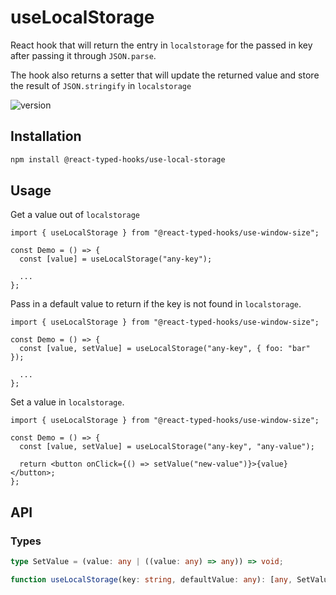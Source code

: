 # useLocalStorage

React hook that will return the entry in `localstorage` for the passed in key after passing it through `JSON.parse`.

The hook also returns a setter that will update the returned value and store the result of `JSON.stringify` in `localstorage`

![version](https://badgen.net/npm/v/@react-typed-hooks/use-local-storage)

## Installation

```bash
npm install @react-typed-hooks/use-local-storage
```

## Usage

Get a value out of `localstorage`

```tsx
import { useLocalStorage } from "@react-typed-hooks/use-window-size";

const Demo = () => {
  const [value] = useLocalStorage("any-key");

  ...
};
```

Pass in a default value to return if the key is not found in `localstorage`.

```tsx
import { useLocalStorage } from "@react-typed-hooks/use-window-size";

const Demo = () => {
  const [value, setValue] = useLocalStorage("any-key", { foo: "bar" });

  ...
};
```

Set a value in `localstorage`.

```tsx
import { useLocalStorage } from "@react-typed-hooks/use-window-size";

const Demo = () => {
  const [value, setValue] = useLocalStorage("any-key", "any-value");

  return <button onClick={() => setValue("new-value")}>{value}</button>;
};
```

## API

### Types

```ts
type SetValue = (value: any | ((value: any) => any)) => void;

function useLocalStorage(key: string, defaultValue: any): [any, SetValue];
```
